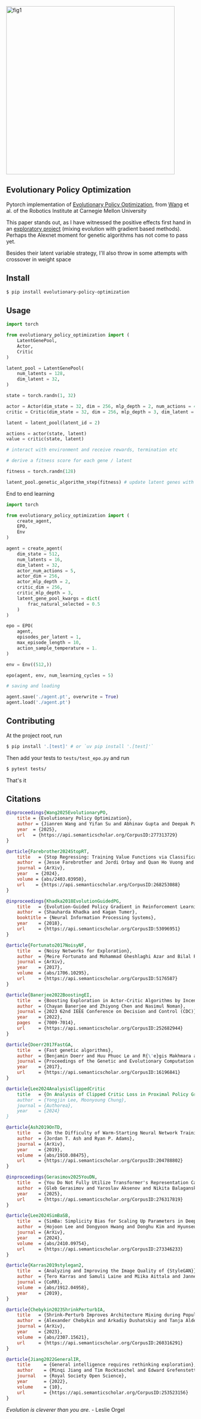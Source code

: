 <img width="450px" alt="fig1" src="https://github.com/user-attachments/assets/33bef569-e786-4f09-bdee-56bad7ea9e6d" />

## Evolutionary Policy Optimization

Pytorch implementation of [Evolutionary Policy Optimization](https://web3.arxiv.org/abs/2503.19037), from [Wang](https://www.jianrenw.com/) et al. of the Robotics Institute at Carnegie Mellon University

This paper stands out, as I have witnessed the positive effects first hand in an [exploratory project](https://github.com/lucidrains/firefly-torch) (mixing evolution with gradient based methods). Perhaps the Alexnet moment for genetic algorithms has not come to pass yet.

Besides their latent variable strategy, I'll also throw in some attempts with crossover in weight space

## Install

```bash
$ pip install evolutionary-policy-optimization
```

## Usage

```python
import torch

from evolutionary_policy_optimization import (
    LatentGenePool,
    Actor,
    Critic
)

latent_pool = LatentGenePool(
    num_latents = 128,
    dim_latent = 32,
)

state = torch.randn(1, 32)

actor = Actor(dim_state = 32, dim = 256, mlp_depth = 2, num_actions = 4, dim_latent = 32)
critic = Critic(dim_state = 32, dim = 256, mlp_depth = 3, dim_latent = 32)

latent = latent_pool(latent_id = 2)

actions = actor(state, latent)
value = critic(state, latent)

# interact with environment and receive rewards, termination etc

# derive a fitness score for each gene / latent

fitness = torch.randn(128)

latent_pool.genetic_algorithm_step(fitness) # update latent genes with genetic algorithm
```

End to end learning

```python
import torch

from evolutionary_policy_optimization import (
    create_agent,
    EPO,
    Env
)

agent = create_agent(
    dim_state = 512,
    num_latents = 16,
    dim_latent = 32,
    actor_num_actions = 5,
    actor_dim = 256,
    actor_mlp_depth = 2,
    critic_dim = 256,
    critic_mlp_depth = 3,
    latent_gene_pool_kwargs = dict(
        frac_natural_selected = 0.5
    )
)

epo = EPO(
    agent,
    episodes_per_latent = 1,
    max_episode_length = 10,
    action_sample_temperature = 1.
)

env = Env((512,))

epo(agent, env, num_learning_cycles = 5)

# saving and loading

agent.save('./agent.pt', overwrite = True)
agent.load('./agent.pt')
```

## Contributing

At the project root, run

```bash
$ pip install '.[test]' # or `uv pip install '.[test]'`
```

Then add your tests to `tests/test_epo.py` and run

```bash
$ pytest tests/
```

That's it

## Citations

```bibtex
@inproceedings{Wang2025EvolutionaryPO,
    title = {Evolutionary Policy Optimization},
    author = {Jianren Wang and Yifan Su and Abhinav Gupta and Deepak Pathak},
    year  = {2025},
    url   = {https://api.semanticscholar.org/CorpusID:277313729}
}
```

```bibtex
@article{Farebrother2024StopRT,
    title   = {Stop Regressing: Training Value Functions via Classification for Scalable Deep RL},
    author  = {Jesse Farebrother and Jordi Orbay and Quan Ho Vuong and Adrien Ali Taiga and Yevgen Chebotar and Ted Xiao and Alex Irpan and Sergey Levine and Pablo Samuel Castro and Aleksandra Faust and Aviral Kumar and Rishabh Agarwal},
    journal = {ArXiv},
    year   = {2024},
    volume = {abs/2403.03950},
    url    = {https://api.semanticscholar.org/CorpusID:268253088}
}
```

```bibtex
@inproceedings{Khadka2018EvolutionGuidedPG,
    title   = {Evolution-Guided Policy Gradient in Reinforcement Learning},
    author  = {Shauharda Khadka and Kagan Tumer},
    booktitle = {Neural Information Processing Systems},
    year    = {2018},
    url     = {https://api.semanticscholar.org/CorpusID:53096951}
}
```

```bibtex
@article{Fortunato2017NoisyNF,
    title   = {Noisy Networks for Exploration},
    author  = {Meire Fortunato and Mohammad Gheshlaghi Azar and Bilal Piot and Jacob Menick and Ian Osband and Alex Graves and Vlad Mnih and R{\'e}mi Munos and Demis Hassabis and Olivier Pietquin and Charles Blundell and Shane Legg},
    journal = {ArXiv},
    year    = {2017},
    volume  = {abs/1706.10295},
    url     = {https://api.semanticscholar.org/CorpusID:5176587}
}
```

```bibtex
@article{Banerjee2022BoostingEI,
    title   = {Boosting Exploration in Actor-Critic Algorithms by Incentivizing Plausible Novel States},
    author  = {Chayan Banerjee and Zhiyong Chen and Nasimul Noman},
    journal = {2023 62nd IEEE Conference on Decision and Control (CDC)},
    year    = {2022},
    pages   = {7009-7014},
    url     = {https://api.semanticscholar.org/CorpusID:252682944}
}
```

```bibtex
@article{Doerr2017FastGA,
    title   = {Fast genetic algorithms},
    author  = {Benjamin Doerr and Huu Phuoc Le and R{\'e}gis Makhmara and Ta Duy Nguyen},
    journal = {Proceedings of the Genetic and Evolutionary Computation Conference},
    year    = {2017},
    url     = {https://api.semanticscholar.org/CorpusID:16196841}
}
```

```bibtex
@article{Lee2024AnalysisClippedCritic
    title   = {On Analysis of Clipped Critic Loss in Proximal Policy Gradient},
    author  = {Yongjin Lee, Moonyoung Chung},
    journal = {Authorea},
    year    = {2024}
}
```

```bibtex
@article{Ash2019OnTD,
    title   = {On the Difficulty of Warm-Starting Neural Network Training},
    author  = {Jordan T. Ash and Ryan P. Adams},
    journal = {ArXiv},
    year    = {2019},
    volume  = {abs/1910.08475},
    url     = {https://api.semanticscholar.org/CorpusID:204788802}
}
```

```bibtex
@inproceedings{Gerasimov2025YouDN,
    title   = {You Do Not Fully Utilize Transformer's Representation Capacity},
    author  = {Gleb Gerasimov and Yaroslav Aksenov and Nikita Balagansky and Viacheslav Sinii and Daniil Gavrilov},
    year    = {2025},
    url     = {https://api.semanticscholar.org/CorpusID:276317819}
}
```

```bibtex
@article{Lee2024SimBaSB,
    title   = {SimBa: Simplicity Bias for Scaling Up Parameters in Deep Reinforcement Learning},
    author  = {Hojoon Lee and Dongyoon Hwang and Donghu Kim and Hyunseung Kim and Jun Jet Tai and Kaushik Subramanian and Peter R. Wurman and Jaegul Choo and Peter Stone and Takuma Seno},
    journal = {ArXiv},
    year    = {2024},
    volume  = {abs/2410.09754},
    url     = {https://api.semanticscholar.org/CorpusID:273346233}
}
```

```bibtex
@article{Karras2019stylegan2,
    title   = {Analyzing and Improving the Image Quality of {StyleGAN}},
    author  = {Tero Karras and Samuli Laine and Miika Aittala and Janne Hellsten and Jaakko Lehtinen and Timo Aila},
    journal = {CoRR},
    volume  = {abs/1912.04958},
    year    = {2019},
}
```

```bibtex
@article{Chebykin2023ShrinkPerturbIA,
    title   = {Shrink-Perturb Improves Architecture Mixing during Population Based Training for Neural Architecture Search},
    author  = {Alexander Chebykin and Arkadiy Dushatskiy and Tanja Alderliesten and Peter A. N. Bosman},
    journal = {ArXiv},
    year    = {2023},
    volume  = {abs/2307.15621},
    url     = {https://api.semanticscholar.org/CorpusID:260316291}
}
```

```bibtex
@article{Jiang2022GeneralIR,
    title     = {General intelligence requires rethinking exploration},
    author    = {Minqi Jiang and Tim Rocktaschel and Edward Grefenstette},
    journal   = {Royal Society Open Science},
    year      = {2022},
    volume    = {10},
    url       = {https://api.semanticscholar.org/CorpusID:253523156}
}
```

*Evolution is cleverer than you are.* - Leslie Orgel
